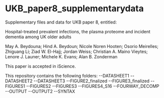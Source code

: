 # UKB_paper8_supplementarydata
Supplementary files and data for UKB paper 8, entitled:

Hospital-treated prevalent infections, the plasma proteome and incident dementia among UK older adults

May A. Beydouna; Hind A. Beydoun; Nicole Noren Hooten; Osorio Meirelles; Zhiguang Li; Ziad W. El-Hajj; Jordan Weiss; Christian A. Maino Vieytes; Lenore J. Launer; Michele K. Evans; Alan B. Zonderman


This paper is accepted in iScience. 

This repository contains the following folders: 
--DATASHEET1
--DATASHEET2
--DATASHEET3
--FIGURE2_finalized
--FIGURE3_finalized
--FIGURES1
--FIGURES2
--FIGURES3
--FIGURES4_S16
--FOURWAY_DECOMP
--OUTPUT
--OUTPUT2
--SYNTAX



